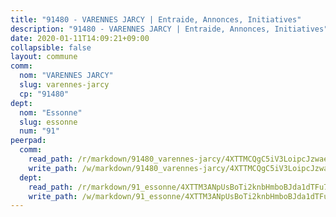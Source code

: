 ```yaml
---
title: "91480 - VARENNES JARCY | Entraide, Annonces, Initiatives"
description: "91480 - VARENNES JARCY | Entraide, Annonces, Initiatives"
date: 2020-01-11T14:09:21+09:00
collapsible: false
layout: commune
comm:
  nom: "VARENNES JARCY"
  slug: varennes-jarcy
  cp: "91480"
dept:
  nom: "Essonne"
  slug: essonne
  num: "91"
peerpad:
  comm:
    read_path: /r/markdown/91480_varennes-jarcy/4XTTMCQgC5iV3LoipcJzwaeJoRkXNvoG2cwtxya5fvApwDpTZ
    write_path: /w/markdown/91480_varennes-jarcy/4XTTMCQgC5iV3LoipcJzwaeJoRkXNvoG2cwtxya5fvApwDpTZ-K3TgULYrX5CA5eaeYZyh6qmt52V65KRqcGQr1HAC58LMA1mAkTzJgs9Nnj43DCgynHd86ifPnXpTGBhNJMgQsgMCR3hoypZUUoSEFarYxZ7tsBwUGHbiv7T9tfGouGpDjWLL7RBV
  dept:
    read_path: /r/markdown/91_essonne/4XTTM3ANpUsBoTi2knbHmboBJda1dTFu7ky8ZK9dB2RyMMfWF
    write_path: /w/markdown/91_essonne/4XTTM3ANpUsBoTi2knbHmboBJda1dTFu7ky8ZK9dB2RyMMfWF-K3TgUyWqeJSocSvH4aaj1ao8GVHVL7XNdUYQ4QUUeH9BAdnr24zoBJ2C3FCPvjfnNG6dyrzadtyfizxGKpMjZFU9wDjSpA4g6VtDcxL8iEmbLsyV9TFoF7XzgcRopbNZHgpYvcW3
---
```


